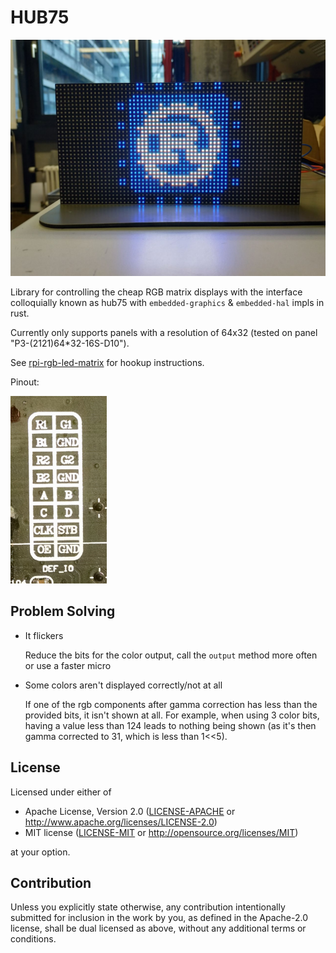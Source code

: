 # HUB75

![Example image](./example.jpg)

Library for controlling the cheap RGB matrix displays with the interface colloquially
known as hub75 with `embedded-graphics` & `embedded-hal` impls in rust.

Currently only supports panels with a resolution of 64x32 (tested on panel "P3-(2121)64*32-16S-D10").

See
[rpi-rgb-led-matrix](https://github.com/hzeller/rpi-rgb-led-matrix/blob/master/wiring.md)
for hookup instructions.

Pinout:

![Hub 75 interface](./hub75.jpg)

## Problem Solving
- It flickers

  Reduce the bits for the color output, call the `output` method more often or use a faster micro
- Some colors aren't displayed correctly/not at all

  If one of the rgb components after gamma correction has less than the provided
  bits, it isn't shown at all. For example, when using 3 color bits, having a
  value less than 124 leads to nothing being shown (as it's then gamma corrected
  to 31, which is less than 1<<5).

## License

Licensed under either of

- Apache License, Version 2.0 ([LICENSE-APACHE](LICENSE-APACHE) or http://www.apache.org/licenses/LICENSE-2.0)
- MIT license ([LICENSE-MIT](LICENSE-MIT) or http://opensource.org/licenses/MIT)

at your option.

## Contribution

Unless you explicitly state otherwise, any contribution intentionally submitted
for inclusion in the work by you, as defined in the Apache-2.0 license, shall be
dual licensed as above, without any additional terms or conditions.

